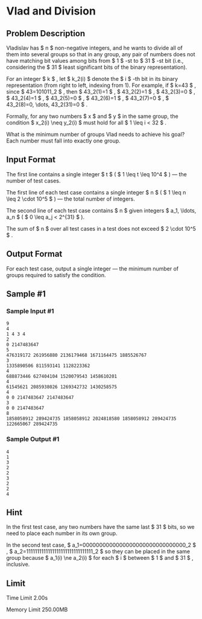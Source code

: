 # Vlad and Division

## Problem Description

Vladislav has $ n $ non-negative integers, and he wants to divide all of them into several groups so that in any group, any pair of numbers does not have matching bit values among bits from $ 1 $ -st to $ 31 $ -st bit (i.e., considering the $ 31 $ least significant bits of the binary representation).

For an integer $ k $ , let $ k_2(i) $ denote the $ i $ -th bit in its binary representation (from right to left, indexing from 1). For example, if $ k=43 $ , since $ 43=101011_2 $ , then $ 43_2(1)=1 $ , $ 43_2(2)=1 $ , $ 43_2(3)=0 $ , $ 43_2(4)=1 $ , $ 43_2(5)=0 $ , $ 43_2(6)=1 $ , $ 43_2(7)=0 $ , $ 43_2(8)=0, \dots, 43_2(31)=0 $ .

Formally, for any two numbers $ x $ and $ y $ in the same group, the condition $ x_2(i) \neq y_2(i) $ must hold for all $ 1 \leq i < 32 $ .

What is the minimum number of groups Vlad needs to achieve his goal? Each number must fall into exactly one group.

## Input Format

The first line contains a single integer $ t $ ( $ 1 \leq t \leq 10^4 $ ) — the number of test cases.

The first line of each test case contains a single integer $ n $ ( $ 1 \leq n \leq 2 \cdot 10^5 $ ) — the total number of integers.

The second line of each test case contains $ n $ given integers $ a_1, \ldots, a_n $ ( $ 0 \leq a_j < 2^{31} $ ).

The sum of $ n $ over all test cases in a test does not exceed $ 2 \cdot 10^5 $ .

## Output Format

For each test case, output a single integer — the minimum number of groups required to satisfy the condition.

## Sample #1

### Sample Input #1

```
9
4
1 4 3 4
2
0 2147483647
5
476319172 261956880 2136179468 1671164475 1885526767
3
1335890506 811593141 1128223362
4
688873446 627404104 1520079543 1458610201
4
61545621 2085938026 1269342732 1430258575
4
0 0 2147483647 2147483647
3
0 0 2147483647
8
1858058912 289424735 1858058912 2024818580 1858058912 289424735 122665067 289424735
```

### Sample Output #1

```
4
1
3
2
2
3
2
2
4
```

## Hint

In the first test case, any two numbers have the same last $ 31 $ bits, so we need to place each number in its own group.

In the second test case, $ a_1=0000000000000000000000000000000_2 $ , $ a_2=1111111111111111111111111111111_2 $ so they can be placed in the same group because $ a_1(i) \ne a_2(i) $ for each $ i $ between $ 1 $ and $ 31 $ , inclusive.

## Limit



Time Limit
2.00s

Memory Limit
250.00MB